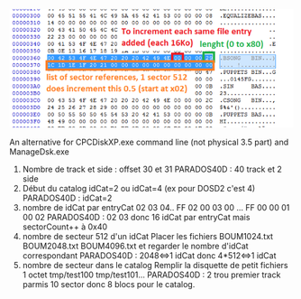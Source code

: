 ![DIRStruct_CPC.png](DIRStruct_CPC.png)

An alternative for CPCDiskXP.exe command line (not physical 3.5 part)
and ManageDsk.exe

1. Nombre de track et side : offset 30 et 31
 PARADOS40D : 40 track et 2 side
2. Début du catalog
 idCat=2 ou idCat=4 (ex pour DOSD2 c'est 4)
 PARADOS40D : idCat=2
3. nombre de idCat par entryCat
 02 03 04.. FF
 02 00 03 00 ... FF 00 00 01 00 02
 PARADOS40D : 02 03 donc 16 idCat par entryCat mais sectorCount++ à 0x40
4. nombre de secteur 512 d'un idCat
 Placer les fichiers BOUM1024.txt BOUM2048.txt BOUM4096.txt et regarder le nombre d'idCat correspondant
 PARADOS40D : 2048<=>1 idCat donc 4*512<=>1 idCat
5. nombre de secteur dans le catalog
 Remplir la disquette de petit fichiers 1 octet tmp/test100 tmp/test101...
 PARADOS40D : 2 trou premier track parmis 10 sector donc 8 blocs pour le catalog.
